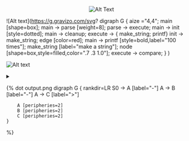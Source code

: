 


<p align="center">
    <img alt="Alt Text" src="https://g.gravizo.com/source/custom_mark11?https%3A%2F%2Fgithub.com%2FMarkusMuellerMM%2Ftestmarkdown20180412%2Fedit%2Fmaster%2Ftest2.md" />
</p>


![Alt text](https://g.gravizo.com/svg?
  digraph G {
    aize ="4,4";
    main [shape=box];
    main -> parse [weight=8];
    parse -> execute;
    main -> init [style=dotted];
    main -> cleanup;
    execute -> { make_string; printf}
    init -> make_string;
    edge [color=red];
    main -> printf [style=bold,label="100 times"];
    make_string [label="make a string"];
    node [shape=box,style=filled,color=".7 .3 1.0"];
    execute -> compare;
  }
)

![Alt text](https://g.gravizo.com/source/custom_mark11?https%3A%2F%2Fgithub.com%2FMarkusMuellerMM%2Ftestmarkdown20180412%2Fedit%2Fmaster%2Ftest2.md)

<details> 
<summary></summary>
custom_mark11
  digraph G {
    size ="4,4";
    main [shape=box];
    main -> parse [weight=8];
    parse -> execute;
    main -> init [style=dotted];
    main -> cleanup;
    execute -> { make_string; printf};
    init -> make_string;
    edge [color=red];
    main -> printf [style=bold,label="100 times"];
    make_string [label="make a string"];
    node [shape=box,style=filled,color=".7 .3 1.0"];
    execute -> compare;
  }
custom_mark11
</details>


{% dot output.png
	digraph G {
		rankdir=LR
		S0 -> A [label="-"]
		A -> B [label="-"]
		A -> C [label=">"]

		A [peripheries=2]
		B [peripheries=2]
		C [peripheries=2]
	}
%}
